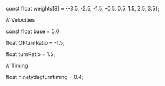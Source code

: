 const float weights[8] = {-3.5, -2.5, -1.5, -0.5, 0.5, 1.5, 2.5, 3.5};

// Velocities

const float base = 5.0;

float OPturnRatio = -1.5;

float turnRatio = 1.5;

// Timing

float ninetydegturntiming = 0.4;
